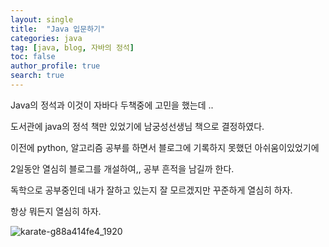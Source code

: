 ```yaml
---
layout: single
title:  "Java 입문하기"
categories: java
tag: [java, blog, 자바의 정석]
toc: false
author_profile: true
search: true
---
```


Java의 정석과 이것이 자바다 두책중에 고민을 했는데 ..

도서관에 java의 정석 책만 있었기에 남궁성선생님 책으로 결정하였다.



이전에 python, 알고리즘 공부를 하면서 블로그에 기록하지 못했던 아쉬움이있었기에 

2일동안 열심히 블로그를 개설하여,, 공부 흔적을 남길까 한다.

독학으로 공부중인데 내가 잘하고 있는지 잘 모르겠지만 꾸준하게 열심히 하자.

항상 뭐든지 열심히 하자. 



![karate-g88a414fe4_1920](https://user-images.githubusercontent.com/88465943/143537181-65e55f9c-0b15-45b6-b6c3-aa09e8aa1dda.jpg)

